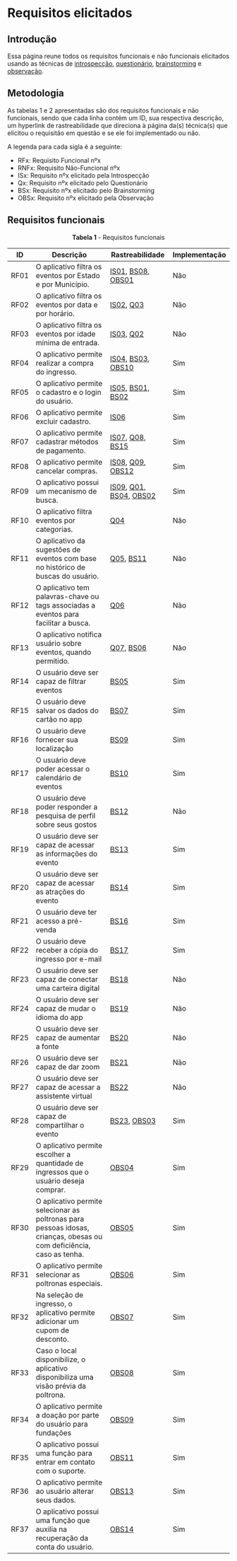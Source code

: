 # Requisitos elicitados

## Introdução

Essa página reune todos os requisitos funcionais e não funcionais elicitados usando as técnicas de [introspecção](tecnicas/introspeccao.md), [questionário](tecnicas/questionario.md), [brainstorming](tecnicas/brainstorming.md) e [observação](tecnicas/observacao.md).

## Metodologia

As tabelas 1 e 2 apresentadas são dos requisitos funcionais e não funcionais, sendo que cada linha contém um ID, sua respectiva descrição, um hyperlink de rastreabilidade que direciona à página da(s) técnica(s) que elicitou o requisitão em questão e se ele foi implementado ou não.

A legenda para cada sigla é a seguinte:

* RFx: Requisito Funcional nºx
* RNFx: Requisito Não-Funcional nºx
* ISx: Requisito nºx elicitado pela Introspecção
* Qx: Requisito nºx elicitado pelo Questionário
* BSx: Requisito nºx elicitado pelo Brainstorming
* OBSx: Requisito nºx elicitado pela Observação

## Requisitos funcionais

<p style="text-align: center"><b>Tabela 1</b> - Requisitos funcionais</p>

| ID   | Descrição                                                                                                             | Rastreabilidade        | Implementação |
| ---- | --------------------------------------------------------------------------------------------------------------------- | ---------------------- | ------------- |
| RF01 | O aplicativo filtra os eventos por Estado e por Município.                                                            | <a href="../tecnicas/introspeccao/#anchor_IS">IS01</a>, <a href="../tecnicas/brainstorming/#anchor_BS">BS08</a>, <a href="../tecnicas/observacao/#anchor_OBS">OBS01</a>      | Não           |
| RF02 | O aplicativo filtra os eventos por data e por horário.                                                                | <a href="../tecnicas/introspeccao/#anchor_IS">IS02</a>, <a href="../tecnicas/questionario/#anchor_Q">Q03</a>              | Não           |
| RF03 | O aplicativo filtra os eventos por idade mínima de entrada.                                                           | <a href="../tecnicas/introspeccao/#anchor_IS">IS03</a>, <a href="../tecnicas/questionario/#anchor_Q">Q02</a>              | Não           |
| RF04 | O aplicativo permite realizar a compra do ingresso.                                                                   | <a href="../tecnicas/introspeccao/#anchor_IS">IS04</a>, <a href="../tecnicas/brainstorming/#anchor_BS">BS03</a>, <a href="../tecnicas/observacao/#anchor_OBS">OBS10</a>      | Sim           |
| RF05 | O aplicativo permite o cadastro e o login do usuário.                                                                 | <a href="../tecnicas/introspeccao/#anchor_IS">IS05</a>, <a href="../tecnicas/brainstorming/#anchor_BS">BS01, <a href="../tecnicas/brainstorming/#anchor_BS">BS02       | Sim           |
| RF06 | O aplicativo permite excluir cadastro.                                                                                | <a href="../tecnicas/introspeccao/#anchor_IS">IS06</a>                   | Sim           |
| RF07 | O aplicativo permite cadastrar métodos de pagamento.                                                                  | <a href="../tecnicas/introspeccao/#anchor_IS">IS07</a>, <a href="../tecnicas/questionario/#anchor_Q">Q08, <a href="../tecnicas/brainstorming/#anchor_BS">BS15</a>        | Sim           |
| RF08 | O aplicativo permite cancelar compras.                                                                                | <a href="../tecnicas/introspeccao/#anchor_IS">IS08</a>, <a href="../tecnicas/questionario/#anchor_Q">Q09</a>, <a href="../tecnicas/observacao/#anchor_IS">OBS12</a>      | Sim           |
| RF09 | O aplicativo possui um mecanismo de busca.                                                                            | <a href="../tecnicas/introspeccao/#anchor_IS">IS09</a>, <a href="../tecnicas/questionario/#anchor_Q">Q01</a>, <a href="../tecnicas/brainstorm/#anchor_BS">BS04</a>, <a href="../tecnicas/observacao/#anchor_OBS">OBS02</a> | Sim           |
| RF10 | O aplicativo filtra eventos por categorias.                                                                           | <a href="../tecnicas/questionario/#anchor_Q">Q04</a>                    | Não           |
| RF11 | O aplicativo da sugestões de eventos com base no histórico de buscas do usuário.                                      | <a href="../tecnicas/questionario/#anchor_Q">Q05</a>, <a href="../tecnicas/brainstorming/#anchor_BS">BS11</a>              | Não           |
| RF12 | O aplicativo tem palavras-chave ou tags associadas a eventos para facilitar a busca.                                  | <a href="../tecnicas/questionario/#anchor_Q">Q06</a>                    | Não           |
| RF13 | O aplicativo notifica usuário sobre eventos, quando permitido.                                                        | <a href="../tecnicas/questionario/#anchor_Q">Q07</a>, <a href="../tecnicas/brainstorming/#anchor_BS">BS06</a>              | Não           |
| RF14 | O usuário deve ser capaz de filtrar eventos                                                                           | <a href="../tecnicas/brainstorming/#anchor_BS">BS05</a>                   | Sim           |
| RF15 | O usuário deve salvar os dados do cartão no app                                                                       | <a href="../tecnicas/brainstorming/#anchor_BS">BS07</a>                  | Sim           |
| RF16 | O usuário deve fornecer sua localização                                                                               | <a href="../tecnicas/brainstorming/#anchor_BS">BS09</a>                   | Sim           |
| RF17 | O usuário deve poder acessar o calendário de eventos                                                                  | <a href="../tecnicas/brainstorming/#anchor_BS">BS10</a>                   | Sim           |
| RF18 | O usuário deve poder responder a pesquisa de perfil sobre seus gostos                                                 | <a href="../tecnicas/brainstorming/#anchor_BS">BS12</a>                   | Não           |
| RF19 | O usuário deve ser capaz de acessar as informações do evento                                                          | <a href="../tecnicas/brainstorming/#anchor_BS">BS13</a>                   | Sim           |
| RF20 | O usuário deve ser capaz de acessar as atrações do evento                                                             | <a href="../tecnicas/brainstorming/#anchor_BS">BS14</a>                   | Sim           |
| RF21 | O usuário deve ter acesso a pré-venda                                                                                 | <a href="../tecnicas/brainstorming/#anchor_BS">BS16</a>                   | Sim           |
| RF22 | O usuário deve receber a cópia do ingresso por e-mail                                                                 | <a href="../tecnicas/brainstorming/#anchor_BS">BS17</a>                   | Sim           |
| RF23 | O usuário deve ser capaz de conectar uma carteira digital                                                             | <a href="../tecnicas/brainstorming/#anchor_BS">BS18</a>                   | Não           |
| RF24 | O usuário deve ser capaz de mudar o idioma do app                                                                     | <a href="../tecnicas/brainstorming/#anchor_BS">BS19</a>                   | Não           |
| RF25 | O usuário deve ser capaz de aumentar a fonte                                                                          | <a href="../tecnicas/brainstorming/#anchor_BS">BS20</a>                   | Não           |
| RF26 | O usuário deve ser capaz de dar zoom                                                                                  | <a href="../tecnicas/brainstorming/#anchor_BS">BS21</a>                   | Não           |
| RF27 | O usuário deve ser capaz de acessar a assistente virtual                                                              | <a href="../tecnicas/brainstorming/#anchor_BS">BS22</a>                   | Não           |
| RF28 | O usuário deve ser capaz de compartilhar o evento                                                                     | <a href="../tecnicas/brainstorming/#anchor_BS">BS23</a>, <a href="../tecnicas/observacao/#anchor_OBS">OBS03</a>            | Sim           |
| RF29 | O aplicativo permite escolher a quantidade de ingressos que o usuário deseja comprar.                                 | <a href="../tecnicas/observacao/#anchor_OBS">OBS04</a>                  | Sim           |
| RF30 | O aplicativo permite selecionar as poltronas para pessoas idosas, crianças, obesas ou com deficiência, caso as tenha. | <a href="../tecnicas/observacao/#anchor_OBS">OBS05</a>                  | Sim           |
| RF31 | O aplicativo permite selecionar as poltronas especiais.                                                               | <a href="../tecnicas/observacao/#anchor_OBS">OBS06</a>                  | Sim           |
| RF32 | Na seleção de ingresso, o aplicativo permite adicionar um cupom de desconto.                                          | <a href="../tecnicas/observacao/#anchor_OBS">OBS07</a>                  | Sim           |
| RF33 | Caso o local disponibilize, o aplicativo disponibiliza uma visão prévia da poltrona.                                  | <a href="../tecnicas/observacao/#anchor_OBS">OBS08</a>                  | Sim           |
| RF34 | O aplicativo permite a doação por parte do usuário para fundações                                                     | <a href="../tecnicas/observacao/#anchor_OBS">OBS09</a>                  | Sim           |
| RF35 | O aplicativo possui uma função para entrar em contato com o suporte.                                                  | <a href="../tecnicas/observacao/#anchor_OBS">OBS11</a>                  | Sim           |
| RF36 | O aplicativo permite ao usuário alterar seus dados.                                                                   | <a href="../tecnicas/observacao/#anchor_OBS">OBS13</a>                  | Sim           |
| RF37 | O aplicativo possui uma função que auxilia na recuperação da conta do usuário.                                        | <a href="../tecnicas/observacao/#anchor_OBS">OBS14</a>                  | Sim           |
